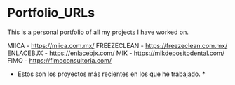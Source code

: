 # Portfolio_URLs
This is a personal portfolio of all my projects I have worked on.

MIICA - https://miica.com.mx/
FREEZECLEAN - https://freezeclean.com.mx/
ENLACEBJX - https://enlacebjx.com/
MIK - https://mikdepositodental.com/
FIMO - https://fimoconsultoria.com/

* Estos son los proyectos más recientes en los que he trabajado. *

